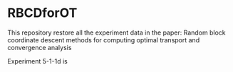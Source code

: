 # RBCDforOT
This repository restore all the experiment data in the paper: Random block coordinate descent methods for computing
optimal transport and convergence analysis

Experiment 5-1-1d is
